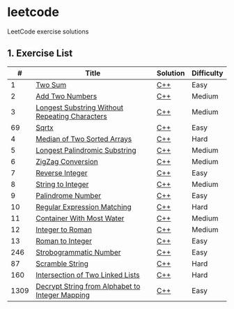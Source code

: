 # leetcode
LeetCode exercise solutions

## 1. Exercise List
| # | Title | Solution | Difficulty |
|---| ----- | -------- | ---------- |
|1|[Two Sum](https://leetcode.com/problems/two-sum/) | [C++](./TwoSum/MapTwoSum.cpp) |Easy|
|2|[Add Two Numbers](https://leetcode.com/problems/add-two-numbers/) | [C++](./AddTwoNumbers/AddTwoNumbers.cpp) |Medium|
|3|[Longest Substring Without Repeating Characters](https://leetcode.com/problems/longest-substring-without-repeating-characters/) | [C++](./LongestUniqueSubstring/LongestUniqueSubstring.cpp) |Medium|
|69|[Sqrtx](https://leetcode.com/problems/sqrtx/) | [C++](./Sqrt/Sqrt.cpp) |Easy|
|4|[Median of Two Sorted Arrays](https://leetcode.com/problems/median-of-two-sorted-arrays/) | [C++](./MedianOfTwoSortedArray/MedianOfTwoSortedArrays.cpp) |Hard|
|5|[Longest Palindromic Substring](https://leetcode.com/problems/longest-palindromic-substring/) | [C++](./LongestPalindromicSubstring/LongestPalindromicSubstring.cpp) |Medium|
|6|[ZigZag Conversion](https://leetcode.com/problems/zigzag-conversion/) | [C++](./ZigZagConversion/ZigZagConversion.cpp) |Medium|
|7|[Reverse Integer](https://leetcode.com/problems/reverse-integer/) | [C++](./ReverseInteger/ReverseInteger.cpp) |Easy|
|8|[String to Integer](https://leetcode.com/problems/string-to-integer-atoi/) | [C++](./StringToInteger/StringToInteger.cpp) |Medium|
|9|[Palindrome Number](https://leetcode.com/problems/palindrome-number/) | [C++](./PalindromeNumber/PalindromeNumber.cpp) |Easy|
|10|[Regular Expression Matching](https://leetcode.com/problems/regular-expression-matching/) | [C++](./RegularExpression/RegularExpression.cpp) |Hard|
|11|[Container With Most Water](https://leetcode.com/problems/container-with-most-water/) | [C++](./ContainerWithMostWater/ContainerWithMostWater.cpp) |Medium|
|12|[ Integer to Roman](https://leetcode.com/problems/integer-to-roman/) | [C++](./IntegertoRoman/IntegertoRoman.cpp) |Medium|
|13|[ Roman to Integer](https://leetcode.com/problems/roman-to-integer/) | [C++](./RomanToInteger/RomanToInteger.cpp) |Easy|
|246|[Strobogrammatic Number](https://leetcode.com/problems/strobogrammatic-number/) | [C++](./StrobogrammaticNumber/strobogrammaticNumber.cpp) | Easy|
|87|[Scramble String](https://leetcode.com/problems/scramble-string/) | [C++](./ScrambleString/ScrambleString.cpp) | Hard|
|160|[Intersection of Two Linked Lists](https://leetcode.com/problems/intersection-of-two-linked-lists/) | [C++](./IntersectionofTwoLinkedLists/IntersectionofTwoLinkedLists.cpp) | Hard|
|1309|[Decrypt String from Alphabet to Integer Mapping](https://leetcode-cn.com/problems/decrypt-string-from-alphabet-to-integer-mapping/) | [C++](./AlphabetMapping/AlphabetMapping.cpp) | Easy|
